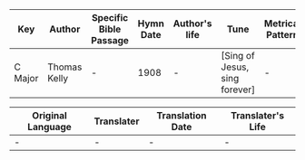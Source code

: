 Key | Author   | Specific Bible Passage     |Hymn Date |Author's life |Tune |Metrical Pattern   |Composer/Source
-- | --------- | ---------------------------|----------|--------------|-----|-------------------|-------------  
C Major |Thomas Kelly |- |1908 |- |[Sing of Jesus, sing forever] |- |-

Original Language | Translater | Translation Date   | Translater's Life  
----------------- | --------- | --------------------|-------------     
\- |- |- |-
